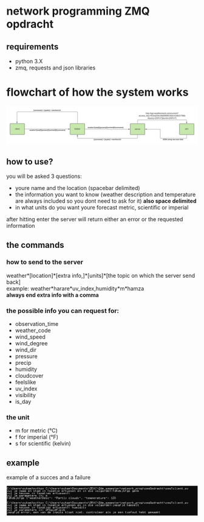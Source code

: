 # <h1>network programming ZMQ opdracht</h1>
<h2>requirements</h2>
<p>
  <ul>
    <li>python 3.X</li>
    <li>zmq, requests and json libraries</li>
  </ul> 
</p>

<h1>flowchart of how the system works</h1>
<img src="https://github.com/hamza-outa/NP_ZMQ/blob/main/NP.jpeg?raw=true">

<h2>how to use?</h2>
<p>you will be asked 3 questions:
  <ul>
  <li>youre name and the location (spacebar delimited)</li>
  <li>the information you want to know (weather description and temperature are always included so you dont need to ask for it) <b>also space delimited</b></li>
  <li>in what units do you want youre forecast metric, scientific or imperial</li>
</ul> 
  after hitting enter the server will return either an error or the requested information
</p>

<h2>the commands</h2>
<p>
<h3>how to send to the server</h3>
<p>
  weather*[location]*[extra info,]*[units]*[the topic on which the server send back]</br>
  example: weather*harare*uv_index,humidity*m*hamza</br>
  <b> always end extra info with a comma</b>
</p>

<h3>the possible info you can request for:</h3>
<ul>
  <li>observation_time</li>
  <li>weather_code</li>
  <li>wind_speed</li>
  <li>wind_degree</li>
  <li>wind_dir</li>
  <li>pressure</li>
  <li>precip</li>
  <li>humidity</li>
  <li>cloudcover</li>
  <li>feelslike</li>
  <li>uv_index</li>
  <li>visibility</li>
  <li>is_day</li>
</ul>
<h3>the unit</h3>
<ul>
  <li>m for metric (°C)</li>
  <li>f for imperial (°F)</li>
  <li>s for scientific (kelvin)</li>
</ul>
</p>
<h2>example</h2>
<p> example of a succes and a failure</p>
<img src="https://github.com/hamza-outa/NP_ZMQ/blob/main/example.PNG?raw=true">
